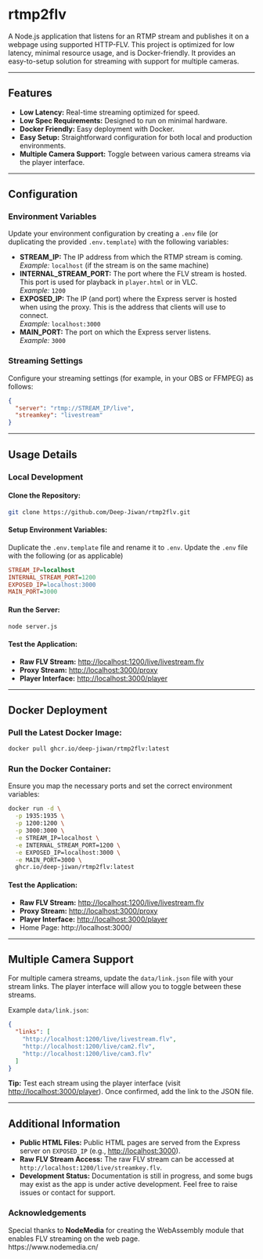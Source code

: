 # rtmp2flv

A Node.js application that listens for an RTMP stream and publishes it on a webpage using supported HTTP-FLV. This project is optimized for low latency, minimal resource usage, and is Docker-friendly. It provides an easy-to-setup solution for streaming with support for multiple cameras.

---

## Features

- **Low Latency:** Real-time streaming optimized for speed.
- **Low Spec Requirements:** Designed to run on minimal hardware.
- **Docker Friendly:** Easy deployment with Docker.
- **Easy Setup:** Straightforward configuration for both local and production environments.
- **Multiple Camera Support:** Toggle between various camera streams via the player interface.

---

## Configuration

### Environment Variables

Update your environment configuration by creating a `.env` file (or duplicating the provided `.env.template`) with the following variables:

- **STREAM\_IP:** The IP address from which the RTMP stream is coming.\
  *Example:* `localhost` (if the stream is on the same machine)
- **INTERNAL\_STREAM\_PORT:** The port where the FLV stream is hosted. This port is used for playback in `player.html` or in VLC.\
  *Example:* `1200`
- **EXPOSED\_IP:** The IP (and port) where the Express server is hosted when using the proxy. This is the address that clients will use to connect.\
  *Example:* `localhost:3000`
- **MAIN\_PORT:** The port on which the Express server listens.\
  *Example:* `3000`

### Streaming Settings

Configure your streaming settings (for example, in your OBS or FFMPEG) as follows:

```json
{
  "server": "rtmp://STREAM_IP/live",
  "streamkey": "livestream"
}
```

---

## Usage Details

### Local Development

#### Clone the Repository:

```bash
git clone https://github.com/Deep-Jiwan/rtmp2flv.git
```

#### Setup Environment Variables:

Duplicate the `.env.template` file and rename it to `.env`. Update the `.env` file with the following (or as applicable)

```ini
STREAM_IP=localhost
INTERNAL_STREAM_PORT=1200
EXPOSED_IP=localhost:3000
MAIN_PORT=3000
```

#### Run the Server:

```bash
node server.js
```

#### Test the Application:

- **Raw FLV Stream:** [http://localhost:1200/live/livestream.flv](http://localhost:1200/live/livestream.flv)
- **Proxy Stream:** [http://localhost:3000/proxy](http://localhost:3000/proxy)
- **Player Interface:** [http://localhost:3000/player](http://localhost:3000/player)

---

## Docker Deployment

### Pull the Latest Docker Image:

```bash
docker pull ghcr.io/deep-jiwan/rtmp2flv:latest
```

### Run the Docker Container:

Ensure you map the necessary ports and set the correct environment variables:

```bash
docker run -d \
  -p 1935:1935 \
  -p 1200:1200 \
  -p 3000:3000 \
  -e STREAM_IP=localhost \
  -e INTERNAL_STREAM_PORT=1200 \
  -e EXPOSED_IP=localhost:3000 \
  -e MAIN_PORT=3000 \
  ghcr.io/deep-jiwan/rtmp2flv:latest
```

#### Test the Application:

- **Raw FLV Stream:** [http://localhost:1200/live/livestream.flv](http://localhost:1200/live/livestream.flv)
- **Proxy Stream:** [http://localhost:3000/proxy](http://localhost:3000/proxy)
- **Player Interface:** [http://localhost:3000/player](http://localhost:3000/player)
- Home Page: http\://localhost:3000/

---

## Multiple Camera Support

For multiple camera streams, update the `data/link.json` file with your stream links. The player interface will allow you to toggle between these streams.

Example `data/link.json`:

```json
{
  "links": [
    "http://localhost:1200/live/livestream.flv",
    "http://localhost:1200/live/cam2.flv",
    "http://localhost:1200/live/cam3.flv"
  ]
}
```

**Tip:** Test each stream using the player interface (visit [http://localhost:3000/player](http://localhost:3000/player)). Once confirmed, add the link to the JSON file.

---

## Additional Information

- **Public HTML Files:** Public HTML pages are served from the Express server on `EXPOSED_IP` (e.g., [http://localhost:3000](http://localhost:3000)).
- **Raw FLV Stream Access:** The raw FLV stream can be accessed at `http://localhost:1200/live/streamkey.flv`.
- **Development Status:** Documentation is still in progress, and some bugs may exist as the app is under active development. Feel free to raise issues or contact for support.

### Acknowledgements

Special thanks to **NodeMedia** for creating the WebAssembly module that enables FLV streaming on the web page.\
https\://www\.nodemedia.cn/

